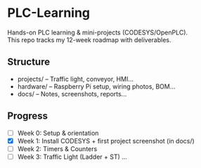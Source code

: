 # PLC-Learning

Hands-on PLC learning & mini-projects (CODESYS/OpenPLC).  
This repo tracks my 12-week roadmap with deliverables.

## Structure
- projects/ – Traffic light, conveyor, HMI...
- hardware/ – Raspberry Pi setup, wiring photos, BOM...
- docs/ – Notes, screenshots, reports...

## Progress
- [ ] Week 0: Setup & orientation
- [x] Week 1: Install CODESYS + first project screenshot (in docs/)
- [ ] Week 2: Timers & Counters
- [ ] Week 3: Traffic Light (Ladder + ST)
...
